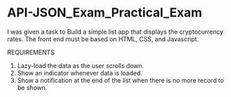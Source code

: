 # API-JSON_Exam_Practical_Exam
I was given a task to Build a simple list app that displays the cryptocurrency rates. The front end must be based on HTML, CSS, and Javascript.

REQUIREMENTS
1. Lazy-load the data as the user scrolls down.
2. Show an indicator whenever data is loaded.
3. Show a notification at the end of the list when there is no more record to be shown.
